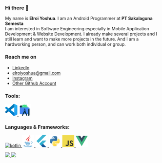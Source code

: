 ### Hi there 👋

My name is **Elroi Yoshua**.
I am an Android Programmer at **PT Sakalaguna Semesta**
<br>
I am interested in Software Engineering especially in Mobile Application Development & Website Development. I already make several projects and I still learn and want to make more projects in the future. And I am a hardworking person, and can work both individual or group.

### Reach me on
- <a href="https://www.linkedin.com/in/elroi-yoshua/">LinkedIn</a>
- elroiyoshua@gmail.com
- <a href="https://www.instagram.com/elroiyoshua/">Instagram</a>
- <a href="https://github.com/elroiyoshua15">Other Github Account</a>

<h3 align="left">Tools:</h3>
<p align="left"> 
<!--    <a href="https://developer.android.com" target="_blank" rel="noreferrer"> <img src="https://raw.githubusercontent.com/devicons/devicon/master/icons/android/android-original-wordmark.svg" alt="android" width="40" height="40"/> </a>  -->
   <a href="https://code.visualstudio.com/" target="_blank" rel="noreferrer"> <img src="https://raw.githubusercontent.com/devicons/devicon/master/icons/vscode/vscode-original.svg" alt="VSCode" width="40" height="40"/> </a> 
   <a href="https://developer.android.com/studio" target="_blank" rel="noreferrer"> <img src="https://raw.githubusercontent.com/devicons/devicon/master/icons/androidstudio/androidstudio-original.svg" alt="" width="40" height="40"/> </a> 
<!--   <a href="https://git-scm.com/" target="_blank" rel="noreferrer"> <img src="https://www.vectorlogo.zone/logos/git-scm/git-scm-icon.svg" alt="git" width="40" height="40"/> </a> -->

<h3 align="left">Languages & Frameworks:</h3>
  <a href="https://kotlinlang.org" target="_blank" rel="noreferrer"> <img src="https://www.vectorlogo.zone/logos/kotlinlang/kotlinlang-icon.svg" alt="kotlin" width="40" height="40"/> </a> <a href="https://www.java.com" target="_blank" rel="noreferrer"> <img src="https://raw.githubusercontent.com/devicons/devicon/master/icons/java/java-original.svg" alt="linux" width="40" height="40"/> </a> 
<a href="https://flutter.dev/" target="_blank" rel="noreferrer"> <img src="https://raw.githubusercontent.com/devicons/devicon/master/icons/flutter/flutter-original.svg" alt="" width="40" height="40"/> </a>
<a href="https://python.org" target="_blank" rel="noreferrer"> <img src="https://raw.githubusercontent.com/devicons/devicon/master/icons/python/python-original.svg" alt="" width="40" height="40"/> </a>
<!-- <a href="https://developer.mozilla.org/en-US/docs/Web/HTML" target="_blank" rel="noreferrer"> <img src="https://www.cdnlogo.com/logos/h/84/html.svg" alt="" width="40" height="40"/> </a>
<a href="https://developer.mozilla.org/en-US/docs/Web/CSS" target="_blank" rel="noreferrer"> <img src="https://www.cdnlogo.com/logos/c/18/css.svg" alt="" width="40" height="40"/> </a> -->
<a href="https://www.javascript.com/" target="_blank" rel="noreferrer"> <img src="https://raw.githubusercontent.com/devicons/devicon/master/icons/javascript/javascript-original.svg" alt="" width="40" height="40"/> </a>
<a href="https://vuejs.org/" target="_blank" rel="noreferrer"> <img src="https://raw.githubusercontent.com/devicons/devicon/master/icons/vuejs/vuejs-original.svg" alt="" width="40" height="40"/> </a>
<!-- <a href="https://tailwindcss.com/" target="_blank" rel="noreferrer"> <img src="https://www.cdnlogo.com/logos/t/58/tailwindcss.svg" alt="" width="40" height="40"/> </a> -->

  
</p>


<p align="left">
<a href="https://github.com/elroiyoshua">
  <img height="180em" src="https://github-readme-stats-eight-theta.vercel.app/api?username=elroiyoshua&show_icons=true&theme=algolia&include_all_commits=true&count_private=true"/>
  <img height="180em" src="https://github-readme-stats-eight-theta.vercel.app/api/top-langs/?username=elroiyoshua&layout=compact&langs_count=8&theme=algolia"/>
</a>
</p>
<!--
**elroiyoshua/elroiyoshua** is a ✨ _special_ ✨ repository because its `README.md` (this file) appears on your GitHub profile.

Here are some ideas to get you started:

- 🔭 I’m currently working on ...
- 🌱 I’m currently learning ...
- 👯 I’m looking to collaborate on ...
- 🤔 I’m looking for help with ...
- 💬 Ask me about ...
- 📫 How to reach me: ...
- 😄 Pronouns: ...
- ⚡ Fun fact: ...
-->
